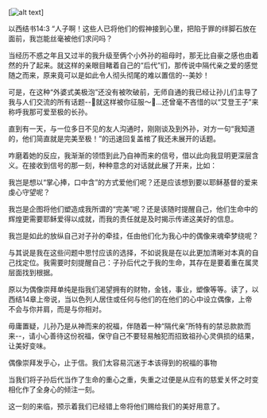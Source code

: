 [![alt text](https://drive.google.com/uc?id=0B0dXjtGzIf3pa0s2NE04UkJWM28)]

以西结书14:3 “人子啊！这些人已将他们的假神接到心里，把陷于罪的绊脚石放在面前，我岂能丝毫被他们求问吗？


当经历不惑之年且又过半的我升级至俩个小外孙的祖母时，那无比自豪之感也由着然的升了起来。就这样的亲眼目睹着自己的“后代”们，那传说中隔代亲之爱的感觉随之而来，原来竟可以是如此令人彻头彻尾的难以置信的--美妙！


可是，在这种“外婆式美极泡”还没有被吹破前，无师自通的我已经让孙儿们主导了我与人们交流的所有话题--🎵就这样被你征服～🎵…还曾毫不吝惜的以“艾登王子”来称呼我那可爱至极的长孙。

直到有一天，与一位多日不见的友人沟通时，刚刚谈及到外孙，对方一句“我知道的，他们简直就是完美至极！”的迅速回复盖棺了我还未展开的话题。


咋磨着她的反应，我渐渐的领悟到此乃自神而来的信号，借以此向我显明更深层含义。在接收到信号的那一刻，种种意念的对话就此展了开来，比如：

我岂是想以“掌心捧，口中含”的方式爱他们呢？还是应该想到要以耶稣基督的爱来虔心守望呢？

我岂是企图将他们塑造成我所谓的“完美”呢？还是该随时提醒自己，他们生命中的辉煌更需要耶稣爱得以成就，而我的责任就是及时揭示传递这美好的信息。

我岂是如此的放纵自己对子孙的牵挂，任由他们化为我心中的偶像来魂牵梦绕呢？

与其说是我在这些问题中思忖应该的选择，不如说我是在以此更加清晰对本真的自己找定位。我需要时刻提醒自己：子孙后代之于我的生命，其存在是要着重在属灵层面找到根据。

原以为偶像崇拜单纯是指我们渴望拥有的财物，金钱，事业，塑像等等。读了，以西结14章上帝说，当以色列人居住或任何与他们的在他们的心中设立偶像，上帝不会与你并肩，而是与你相对。

毋庸置疑，儿孙乃是从神而来的祝福，伴随着一种“隔代亲”所特有的禁忌款款而来--，请小心善待这份祝福，保守自己不要轻易触犯而招致祖孙心灵俱损的结果，让美好变味。

偶像崇拜发乎心，止于信。我们太容易沉迷于本该得到的祝福的事物

当我们将子孙后代当作了生命的重心之重，失重之过便是从应有的慈爱关怀之时变相化作了全身心的倾注一刻。

这一刻的来临，预示着我们已经错上帝将他们赐给我们的美好用意了。



